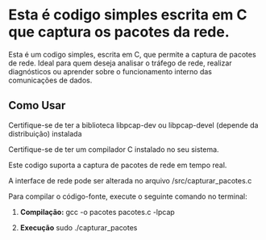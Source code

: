 # Esta é codigo simples escrita em C que captura os pacotes da rede.
Esta é um codigo simples, escrita em C, que permite a captura de pacotes de rede.
Ideal para quem deseja analisar o tráfego de rede, realizar diagnósticos ou aprender sobre o funcionamento interno das comunicações de dados.

## Como Usar
Certifique-se de ter a biblioteca libpcap-dev ou libpcap-devel (depende da distribuição) instalada

Certifique-se de ter um compilador C instalado no seu sistema.

Este codigo suporta a captura de pacotes de rede em tempo real.

A interface de rede pode ser alterada no arquivo /src/capturar_pacotes.c

Para compilar o código-fonte, execute o seguinte comando no terminal:
1. **Compilação:**
   gcc -o pacotes pacotes.c -lpcap

3. **Execução**
   sudo ./capturar_pacotes
